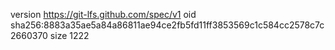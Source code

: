 version https://git-lfs.github.com/spec/v1
oid sha256:8883a35ae5a84a86811ae94ce2fb5fd11ff3853569c1c584cc2578c7c2660370
size 1222
